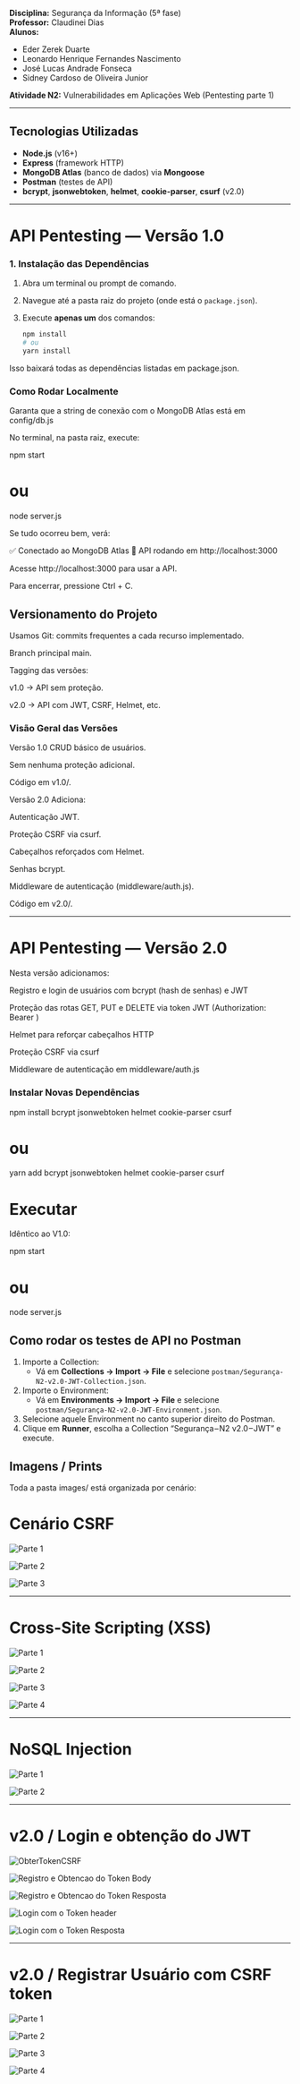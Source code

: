 **Disciplina:** Segurança da Informação (5ª fase)  
**Professor:** Claudinei Dias  
**Alunos:**  
- Eder Zerek Duarte  
- Leonardo Henrique Fernandes Nascimento  
- José Lucas Andrade Fonseca  
- Sidney Cardoso de Oliveira Junior  

**Atividade N2:** Vulnerabilidades em Aplicações Web (Pentesting parte 1)  

---

## Tecnologias Utilizadas

- **Node.js** (v16+)  
- **Express** (framework HTTP)  
- **MongoDB Atlas** (banco de dados) via **Mongoose**  
- **Postman** (testes de API)  
- **bcrypt**, **jsonwebtoken**, **helmet**, **cookie-parser**, **csurf** (v2.0)  

---

# API Pentesting — Versão 1.0

### 1. Instalação das Dependências

1. Abra um terminal ou prompt de comando.  
2. Navegue até a pasta raiz do projeto (onde está o `package.json`).  
3. Execute **apenas um** dos comandos:

   ```bash
   npm install
   # ou
   yarn install

Isso baixará todas as dependências listadas em package.json.

 ### Como Rodar Localmente

 Garanta que a string de conexão com o MongoDB Atlas está em config/db.js

 No terminal, na pasta raiz, execute:

 npm start
# ou
node server.js

Se tudo ocorreu bem, verá:

✅ Conectado ao MongoDB Atlas
🚀 API rodando em http://localhost:3000


Acesse http://localhost:3000 para usar a API.

Para encerrar, pressione Ctrl + C.

## Versionamento do Projeto

Usamos Git: commits frequentes a cada recurso implementado.

Branch principal main.

Tagging das versões:

v1.0 → API sem proteção.

v2.0 → API com JWT, CSRF, Helmet, etc.

### Visão Geral das Versões

Versão 1.0
CRUD básico de usuários.

Sem nenhuma proteção adicional.

Código em v1.0/.

Versão 2.0
Adiciona:

Autenticação JWT.

Proteção CSRF via csurf.

Cabeçalhos reforçados com Helmet.

Senhas bcrypt.

Middleware de autenticação (middleware/auth.js).

Código em v2.0/.

---

# API Pentesting — Versão 2.0

Nesta versão adicionamos:

Registro e login de usuários com bcrypt (hash de senhas) e JWT

Proteção das rotas GET, PUT e DELETE via token JWT (Authorization: Bearer <token>)

Helmet para reforçar cabeçalhos HTTP

Proteção CSRF via csurf

Middleware de autenticação em middleware/auth.js


### Instalar Novas Dependências

npm install bcrypt jsonwebtoken helmet cookie-parser csurf
# ou
yarn add bcrypt jsonwebtoken helmet cookie-parser csurf



 # Executar

Idêntico ao V1.0:

npm start
# ou
node server.js


## Como rodar os testes de API no Postman

1. Importe a Collection:
   - Vá em **Collections → Import → File** e selecione `postman/Segurança-N2-v2.0-JWT-Collection.json`.
2. Importe o Environment:
   - Vá em **Environments → Import → File** e selecione `postman/Segurança-N2-v2.0-JWT-Environment.json`.
3. Selecione aquele Environment no canto superior direito do Postman.
4. Clique em **Runner**, escolha a Collection “Segurança – N2 v2.0 – JWT” e execute.



## Imagens / Prints

Toda a pasta images/ está organizada por cenário:

# Cenário CSRF

![Parte 1](images/Cenário%20CSRF/Cenário%20CSRF%20parte%201.PNG)


![Parte 2](images/Cenário%20CSRF/Cenário%20CSRF%20parte%202.PNG)

![Parte 3](images/Cenário%20CSRF/Cenário%20CSRF%20parte%203.PNG)


---

# Cross-Site Scripting (XSS)

![Parte 1](images/xss-scenario/Cross-Site%20Scripting%20parte%201.PNG)

![Parte 2](images/xss-scenario/Cross-Site%20Scripting%20parte%202.PNG)

![Parte 3](images/xss-scenario/Cross-Site%20Scripting%20parte%203.PNG)

![Parte 4](images/xss-scenario/Cross-Site%20Scripting%20parte%204.PNG)

---

# NoSQL Injection

![Parte 1](images/NoSQL%20Injection/NoSQL%20injection%20parte%201.PNG)

![Parte 2](images/NoSQL%20Injection/NoSQL%20injection%20parte%202.PNG)

---

# v2.0 / Login e obtenção do JWT

![ObterTokenCSRF](images/v2.0/Login%20e%20obtenção%20do%20JWT/05_ObterTokenCSRF_BodyCookie.PNG)

![Registro e Obtencao do Token Body](images/v2.0/Login%20e%20obtenção%20do%20JWT/06_RegistroEObtencaoToken_HeadersBody.PNG)

![Registro e Obtencao do Token Resposta](images/v2.0/Login%20e%20obtenção%20do%20JWT/07_RegistroEObtencaoToken_BodyResponse.PNG)

![Login com o Token header](images/v2.0/Login%20e%20obtenção%20do%20JWT/08_LoginComToken_HeadersBodyResponse.PNG)

![Login com o Token Resposta](images/v2.0/Login%20e%20obtenção%20do%20JWT/09_LoginComToken_BodyResponse.PNG)

---

# v2.0 / Registrar Usuário com CSRF token

![Parte 1](images/v2.0/Registrar%20Usuário%20com%20CSRF%20token/01_RegistrarUsuario_semTokenCSRF.PNG)

![Parte 2](images/v2.0/Registrar%20Usuário%20com%20CSRF%20token/02_ObterTokenCSRF.PNG)

![Parte 3](images/v2.0/Registrar%20Usuário%20com%20CSRF%20token/03_RegistrarUsuarioCSRF_Headers.PNG)

![Parte 4](images/v2.0/Registrar%20Usuário%20com%20CSRF%20token/04_RegistrarUsuarioCSRF_BodyResponse.PNG)